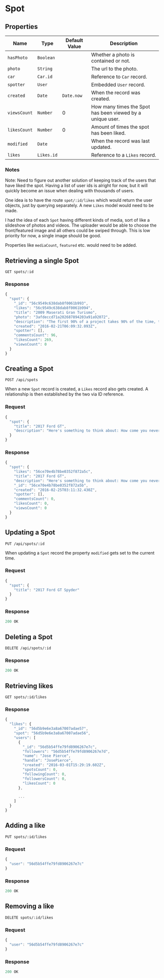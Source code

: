 # Spot

## Properties

| Name | Type | Default Value | Description
| --- | --- | --- | ---
| `hasPhoto` | `Boolean` | | Whether a photo is contained or not.
| `photo` | `String` | | The url to the photo.
| `car` | `Car.id` | | Reference to `Car` record.
| `spotter` | `User` | | Embedded `User` record.
| `created` | `Date` | `Date.now` | When the record was created.
| `viewsCount` | `Number`| 0 | How many times the Spot has been viewed by a unique user.
| `likesCount` | `Number`| 0 | Amount of times the spot has been liked.
| `modified` | `Date` | | When the record was last updated.
| `likes` | `Likes.id` | | Reference to a `Likes` record.

### Notes

Note: Need to figure out another solution of keeping track of the users that have liked the spot. Having a list of user ids is alright for now, but it will quickly become an issue when dealing with thousands of users.

One idea is to have the route `spot/:id/likes` which would return the user objects, just by querying separately. A new `Likes` model would need to be made.

I had the idea of each `Spot` having different kinds of media, sort of like a slideshow of photos and videos. The uploader would be able to choose the front/featured image and all others could be swiped through. This is low priority for now, a single image should be good.

Properties like `mediaCount`, `featured` etc. would need to be added.

## Retrieving a single Spot

```
GET spots/:id
```

### Response

```js
{
  "spot": {
    "_id": "56c9549c638dab8f0061b993",
    "likes": "56c9549c638dab8f0061b994",
    "title": "2009 Maserati Gran Turismo",
    "photo": "3afdeccd71a202687894203a91a92072",
    "description": "The first 90% of a project takes 90% of the time, the last 10% takes the other 90% of the time.",
    "created": "2016-02-21T06:09:32.093Z",
    "spotter": [],
    "commentsCount": 96,
    "likesCount": 269,
    "viewsCount": 0
  }
}
```

## Creating a Spot

```
POST /api/spots
```

When a new `Spot` record is created, a `Likes` record also gets created. A relationship is then established by the two via ID reference.

### Request

```js
{
  "spot": {
    "title": "2017 Ford GT",
    "description": "Here's something to think about: How come you never see a headline like 'Psychic Wins Lottery.'"
  }
}
```

### Response

```js
{
  "spot": {
    "likes": "56ce70e4b78be0352f872a5c",
    "title": "2017 Ford GT",
    "description": "Here's something to think about: How come you never see a headline like 'Psychic Wins Lottery.'",
    "_id": "56ce70e4b78be0352f872a5b",
    "created": "2016-02-25T03:11:32.430Z",
    "spotter": [],
    "commentsCount": 0,
    "likesCount": 0,
    "viewsCount": 0
  }
}
```

## Updating a Spot

```
PUT /api/spots/:id
```

When updating a `Spot` record the property `modified` gets set to the current time.

### Request

```js
{
  "spot": {
    "title": "2017 Ford GT Spyder"
  }
}
```

### Response

```js
200 OK

```

## Deleting a Spot

```
DELETE /api/spots/:id
```

### Response

```js
200 OK

```

## Retrieving likes

```
GET spots/:id/likes
```

### Response

```js
{
  "likes": {
    "_id": "56d5b9e6e3a8a67007adae57",
    "spot": "56d5b9e6e3a8a67007adae56",
    "users": [
      {
        "_id": "56d5b54ffe79fd8906267e7c",
        "followers": "56d5b54ffe79fd8906267e7d",
        "name": "Jose Pierce",
        "handle": "JosePierce",
        "created": "2016-03-01T15:29:19.602Z",
        "spotsCount": 0,
        "followingCount": 0,
        "followersCount": 0,
        "likesCount": 0
      },

      ...
    ]
  }
}
```

## Adding a like

```
PUT spots/:id/likes
```

### Request

```js
{
  "user": "56d5b54ffe79fd8906267e7c"
}
```

### Response

```js
200 OK
```

## Removing a like

```
DELETE spots/:id/likes
```

### Request

```js
{
  "user": "56d5b54ffe79fd8906267e7c"
}
```

### Response

```js
200 OK
```
